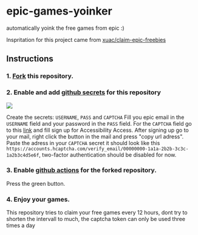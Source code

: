 # epic-games-yoinker
automatically yoink the free games from epic :)

Inspritation for this project came from [xuac/claim-epic-freebies](https://github.com/xuac/claim-epic-freebies)

## Instructions

### 1. [Fork](https://github.com/rodeknopje/epic-games-yoinker/fork) this repository.

### 2. Enable and add [github secrets](../../settings/secrets) for this repository

   
   <p align="ceneter"><img src="https://i.imgur.com/jg6Awxc.png"></p>
   
   Create the secrets: `USERNAME`, `PASS` and `CAPTCHA`
   Fill you epic email in the `USERNAME` field and your password in the `PASS` field.
   For the `CAPTCHA` field go to this [link](https://dashboard.hcaptcha.com/signup?type=accessibility) and fill sign up for Accessibility Access. After signing up go to your mail,    right click the button in the mail and press "copy url adress". Paste the adress in your `CAPTCHA` secret it should look like this `https://accounts.hcaptcha.com/verify_email/00000000-1a1a-2b2b-3c3c-1a2b3c4d5e6f`, two-factor authentication should be disabled for now.
   
   
   


### 3. Enable [github actions](../../actions) for the forked repository.
   Press the green button.
   
### 4. Enjoy your games.
   This repository tries to claim your free games every 12 hours, dont try to shorten the intervall to much, the captcha token can only be used three times a day

